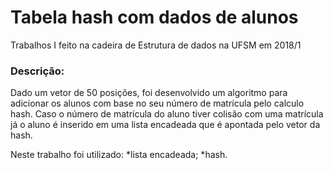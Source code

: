 # Tabela hash com dados de alunos
Trabalhos I feito na cadeira de Estrutura de dados na UFSM em 2018/1

### Descrição:
Dado um vetor de 50 posições, foi desenvolvido um algoritmo para adicionar os alunos com base no seu número de matrícula pelo calculo hash. 
Caso o número de matrícula do aluno tiver colisão com uma matrícula já o aluno é inserido em uma lista encadeada que é apontada pelo vetor da hash.

Neste trabalho foi utilizado:
*lista encadeada;
*hash.
